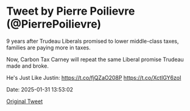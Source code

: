 # Tweet by Pierre Poilievre (@PierrePoilievre)

9 years after Trudeau Liberals promised to lower middle-class taxes, families are paying more in taxes. 

Now, Carbon Tax Carney will repeat the same Liberal promise Trudeau made and broke.

He's Just Like Justin: https://t.co/fjQZaO208P https://t.co/XctIGY6zoI

Date: 2025-01-31 13:53:02

[Original Tweet](https://x.com/PierrePoilievre/status/1885325419391422676)
